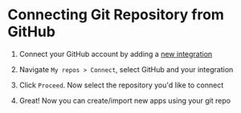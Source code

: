 # Connecting Git Repository from GitHub

1. Connect your GitHub account by adding a [new integration](../../integrations/README.md)

2. Navigate `My repos > Connect`, select GitHub and your integration

3. Click `Proceed`. Now select the repository you'd like to connect 

4. Great! Now you can create/import new apps using your git repo